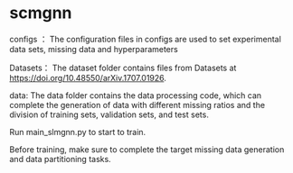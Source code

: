 # scmgnn

configs ：
The configuration files in configs are used to set experimental data sets, missing data and hyperparameters

Datasets：
The dataset folder contains files from Datasets at https://doi.org/10.48550/arXiv.1707.01926.

data:
The data folder contains the data processing code, which can complete the generation of data with different missing ratios and the division of training sets, validation sets, and test sets.

Run main_slmgnn.py to start to train.

Before training, make sure to complete the target missing data generation and data partitioning tasks.

